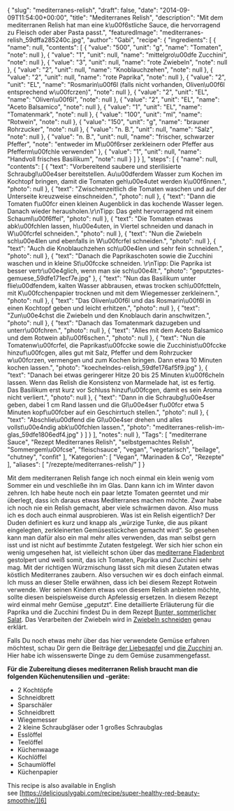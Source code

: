 {
    "slug": "mediterranes-relish",
    "draft": false,
    "date": "2014-09-09T11:54:00+00:00",
    "title": "Mediterranes Relish",
    "description": "Mit dem mediterranen Relish hat man eine k\u00f6stliche Sauce, die hervorragend zu Fleisch oder aber Pasta passt.",
    "featuredImage": "mediterranes-relish_59dffa285240c.jpg",
    "author": "Gabi",
    "recipe": {
        "ingredients": [
            {
                "name": null,
                "contents": [
                    {
                        "value": "500",
                        "unit": "g",
                        "name": "Tomaten",
                        "note": null
                    },
                    {
                        "value": "1",
                        "unit": null,
                        "name": "mittelgro\u00dfe Zucchini",
                        "note": null
                    },
                    {
                        "value": "3",
                        "unit": null,
                        "name": "rote Zwiebeln",
                        "note": null
                    },
                    {
                        "value": "2",
                        "unit": null,
                        "name": "Knoblauchzehen",
                        "note": null
                    },
                    {
                        "value": "2",
                        "unit": null,
                        "name": "rote Paprika",
                        "note": null
                    },
                    {
                        "value": "2",
                        "unit": "EL",
                        "name": "Rosmarin\u00f6l (falls nicht vorhanden, Oliven\u00f6l entsprechend w\u00fcrzen)",
                        "note": null
                    },
                    {
                        "value": "2",
                        "unit": "EL",
                        "name": "Oliven\u00f6l",
                        "note": null
                    },
                    {
                        "value": "2",
                        "unit": "EL",
                        "name": "Aceto Balsamico",
                        "note": null
                    },
                    {
                        "value": "1",
                        "unit": "EL",
                        "name": "Tomatenmark",
                        "note": null
                    },
                    {
                        "value": "100",
                        "unit": "ml",
                        "name": "Rotwein",
                        "note": null
                    },
                    {
                        "value": "150",
                        "unit": "g",
                        "name": "brauner Rohrzucker",
                        "note": null
                    },
                    {
                        "value": "n. B.",
                        "unit": null,
                        "name": "Salz",
                        "note": null
                    },
                    {
                        "value": "n. B.",
                        "unit": null,
                        "name": "frischer, schwarzer Pfeffer",
                        "note": "entweder im M\u00f6rser zerkleinern oder Pfeffer aus Pfefferm\u00fchle verwenden"
                    },
                    {
                        "value": "1",
                        "unit": null,
                        "name": "Handvoll frisches Basilikum",
                        "note": null
                    }
                ]
            }
        ],
        "steps": [
            {
                "name": null,
                "contents": [
                    {
                        "text": "Vorbereitend saubere und sterilisierte Schraubgl\u00e4ser bereitstellen. Au\u00dferdem Wasser zum Kochen im Kochtopf bringen, damit die Tomaten geh\u00e4utet werden k\u00f6nnen.",
                        "photo": null
                    },
                    {
                        "text": "Zwischenzeitlich die Tomaten waschen und auf der Unterseite kreuzweise einschneiden.",
                        "photo": null
                    },
                    {
                        "text": "Dann die Tomaten f\u00fcr einen kleinen Augenblick in das kochende Wasser legen. Danach wieder herausholen.\r\nTipp: Das geht hervorragend mit einem Schauml\u00f6ffel",
                        "photo": null
                    },
                    {
                        "text": "Die Tomaten etwas abk\u00fchlen lassen, h\u00e4uten, in Viertel schneiden und danach in W\u00fcrfel schneiden.",
                        "photo": null
                    },
                    {
                        "text": "Nun die Zwiebeln sch\u00e4len und ebenfalls in W\u00fcrfel schneiden.",
                        "photo": null
                    },
                    {
                        "text": "Auch die Knoblauchzehen sch\u00e4len und sehr fein schneiden.",
                        "photo": null
                    },
                    {
                        "text": "Danach die Paprikaschoten sowie die Zucchini waschen und in kleine St\u00fccke schneiden. \r\nTipp: Die Paprika ist besser vertr\u00e4glich, wenn man sie sch\u00e4lt.",
                        "photo": "geputztes-gemuese_59dfe171ecf7e.jpg"
                    },
                    {
                        "text": "Nun das Basilikum unter flie\u00dfendem, kalten Wasser abbrausen, etwas trocken sch\u00fctteln, mit K\u00fcchenpapier trocknen und mit dem Wiegemesser zerkleinern.",
                        "photo": null
                    },
                    {
                        "text": "Das Oliven\u00f6l und das Rosmarin\u00f6l in einen Kochtopf geben und leicht erhitzen.",
                        "photo": null
                    },
                    {
                        "text": "Zun\u00e4chst die Zwiebeln und den Knoblauch darin anschwitzen.",
                        "photo": null
                    },
                    {
                        "text": "Danach das Tomatenmark dazugeben und unterr\u00fchren.",
                        "photo": null
                    },
                    {
                        "text": "Alles mit dem Aceto Balsamico und dem Rotwein abl\u00f6schen.",
                        "photo": null
                    },
                    {
                        "text": "Nun die Tomatenw\u00fcrfel, die Paprikast\u00fccke sowie die Zucchinist\u00fccke hinzuf\u00fcgen, alles gut mit Salz, Pfeffer und dem Rohrzucker w\u00fcrzen, vermengen und zum Kochen bringen. Dann etwa 10 Minuten kochen lassen.",
                        "photo": "koechelndes-relish_59dfe176af5f9.jpg"
                    },
                    {
                        "text": "Danach bei etwas geringerer Hitze 20 bis 25 Minuten k\u00f6cheln lassen. Wenn das Relish die Konsistenz von Marmelade hat, ist es fertig. Das Basilikum erst kurz vor Schluss hinzuf\u00fcgen, damit es sein Aroma nicht verliert.",
                        "photo": null
                    },
                    {
                        "text": "Dann in die Schraubgl\u00e4ser geben, dabei 1 cm Rand lassen und die Gl\u00e4ser f\u00fcr etwa 5 Minuten kopf\u00fcber auf ein Geschirrtuch stellen.",
                        "photo": null
                    },
                    {
                        "text": "Abschlie\u00dfend die Gl\u00e4ser drehen und alles vollst\u00e4ndig abk\u00fchlen lassen.",
                        "photo": "mediterranes-relish-im-glas_59dfe1806edf4.jpg"
                    }
                ]
            }
        ],
        "notes": null
    },
    "Tags": [
        "mediterrane Sauce",
        "Rezept Mediterranes Relish",
        "selbstgemachtes Relish",
        "Sommergem\u00fcse",
        "fleischsauce",
        "vegan",
        "vegetarisch",
        "beilage",
        "chutney",
        "confit"
    ],
    "Kategorien": [
        "Vegan",
        "Marinaden & Co",
        "Rezepte"
    ],
    "aliases": [
        "\/rezepte\/mediterranes-relish\/"
    ]
}

Mit dem mediterranen Relish fange ich noch einmal ein klein wenig vom Sommer ein und veschließe ihn im Glas. Dann kann ich im Winter davon zehren. Ich habe heute noch ein paar letzte Tomaten geerntet und mir überlegt, dass ich daraus etwas Mediterranes machen möchte. Zwar habe ich noch nie ein Relish gemacht, aber viele schwärmen davon. Also muss ich es doch auch einmal ausprobieren. Was ist ein Relish eigentlich? Der Duden definiert es kurz und knapp als &#8222;würzige Tunke, die aus pikant eingelegten, zerkleinerten Gemüsestückchen gemacht wird&#8220;. So gesehen kann man dafür also ein mal mehr alles verwenden, das man selbst gern isst und ist nicht auf bestimmte Zutaten festgelegt. Wer sich hier schon ein wenig umgesehen hat, ist vielleicht schon über das [mediterrane Fladenbrot][1] gestolpert und weiß somit, das ich Tomaten, Paprika und Zucchini sehr mag. Mit der richtigen Würzmischung lässt sich mit diesen Zutaten etwas köstlich Mediterranes zaubern. Also versuchen wir es doch einfach einmal. Ich muss an dieser Stelle erwähnen, dass ich bei diesem Rezept Rotwein verwende. Wer seinen Kindern etwas von diesem Relish anbieten möchte, sollte diesen beispielsweise durch Apfelessig ersetzen. In diesem Rezept wird einmal mehr Gemüse &#8222;geputzt&#8220;. Eine detaillierte Erläuterung für die Paprika und die Zucchini findest Du in dem Rezept [Bunter, sommerlicher Salat][2]. Das Verarbeiten der Zwiebeln wird in [Zwiebeln schneiden][3] genau erklärt.

Falls Du noch etwas mehr über das hier verwendete Gemüse erfahren möchtest, schau Dir gern die Beiträge [der Liebesapfel][4] und [die Zucchini][5] an. Hier habe ich wissenswerte Dinge zu dem Gemüse zusammengefasst.

**Für die Zubereitung dieses mediterranen Relish braucht man die folgenden Küchenutensilien und -geräte:**

 * 2 Kochtöpfe
 * Schneidbrett
 * Sparschäler
 * Schneidbrett
 * Wiegemesser
 * 2 kleine Schraubgläser oder 1 großes Schraubglas
 * Esslöffel
 * Teelöffel
 * Küchenwaage
 * Kochlöffel
 * Schaumlöffel
 * Küchenpapier

This recipe is also available in English see [https://deliciouslygabi.com/recipe/super-healthy-red-beauty-smoothie/][6]

 [1]: https://kochfokus.de/rezepte/mediterranes-fladenbrot/ "Mediterranes Fladenbrot"
 [2]: https://kochfokus.de/rezepte/bunter-sommerlicher-salat/ "Bunter, sommerlicher Salat"
 [3]: https://kochfokus.de/allgemein/zwiebeln-in-wuerfel-schneiden/ "Zwiebeln schneiden"
 [4]: https://kochfokus.de/wissenswert/die-liebesfrucht/ "Der Liebesapfel"
 [5]: https://kochfokus.de/wissenswert/die-zucchini/ "Die Zucchini"
 [6]: https://deliciouslygabi.com/recipe/easy-homemade-mediterranean-relish/